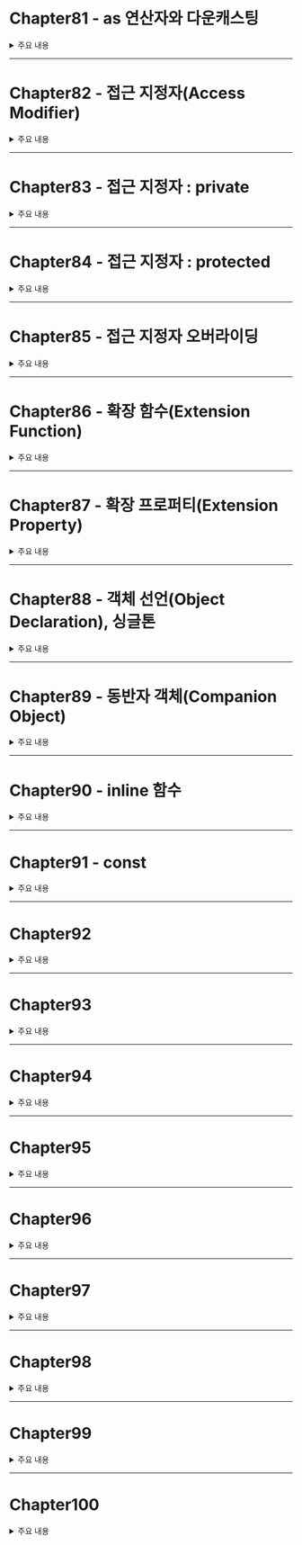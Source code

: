 # Chapter81 - as 연산자와 다운캐스팅

<details><summary>주요 내용
</summary>

## as 연산자와 다운캐스팅

- **다운캐스팅(Downcasting)** : 업캐스팅과 반대로 슈퍼클래스 타입을 서브클래스 타입으로 받는 것  
  
- `피연산자(참조 변수) as 피연산자(타입)` : 왼쪽 피연산자의 타입을 오른쪽 피연산자 타입으로 캐스팅  
  
- `person as Student`   
  
- 캐스팅에 실패했을 때 예외가 발생하는 것을 막고 싶으면 **as? 연산자** 를 대신 사용해야 한다  
  
</details>

---


# Chapter82 - 접근 지정자(Access Modifier)
<details><summary>주요 내용
</summary>


## 접근 지정자(Access Modifier)
  
- 일부 요소에 접근 권한이라는 것을 지정할 수 있으며 이를 접근 지정자 또는 가시성 지정자라고 한다 
  
|이름|의미|
|---|---|
|public|모든 곳에서 접근 가능. 접근 지정자를 생략하면 기본적으로 public이 된다|
|internal|같은 모듈 안에서 접근 가능. 여기서 모듈은 IntelliJ 프로젝트의 모듈을 가리킨다|  
|protected|클래스 내부와, 서브클래스 안에서만 접근 가능하다| 
|private|프로퍼티와 멤버 함수일 경우, 해당 클래스 안에서만 접근 가능하고, 그 외의 경우, 같은 파일 내에서만 접근 가능하다|  
  
  
```kotlin
  
  class Rectangle(private val width: Int, private val height : Int)
{
    val area : Int
    get() = width * height
}



fun main(){
    val rect  = Rectangle(5,7)
    //println(rect.width) // private이기 때문에 error
    println(rect.area)
}
  
```  
  
  
  
  
  
  
  
  
</details>


---


# Chapter83 - 접근 지정자 : private
<details><summary>주요 내용
</summary>


## 접근 지정자 : private
  
- private로 선언한 변수는 해당 파일에서만 접근이 가능하다
 
  
```kotlin
  
  public class Person(age:Int){
    public var age = age
    private set // default Setter를 private로 선언한다 

    public val isYoung public get() = age<30 //Getter는 어디에서나 접근이 가능하다 
}
  
```  
  
  
</details>


---



# Chapter84 - 접근 지정자 : protected
<details><summary>주요 내용
</summary>


## 접근 지정자 : protected
  
- open된 상위클래스의 protected 프로퍼티는 상속을 받은 하위클래스에서 사용이 가능하다 
  

 ```kotlin
  
open class AAA(protected val number: Int)

class BBB(number: Int) : AAA(number)
{
    fun printNumber() = println(number) // 상속을 받았기 때문에 AAA의 프로퍼티에 접근 가능
}

fun main(){
    val test = BBB(36)
    test.printNumber()
}
  
 ``` 
  
  
</details>



---




# Chapter85 - 접근 지정자 오버라이딩
<details><summary>주요 내용
</summary>

## 접근 지정자 오버라이딩

- 오버라이딩을 통해 protected인 프로퍼티나 멤버 함수의 접근 지정자를 public으로 변경할 수 있다  
  
```kotlin
  
  open class A(protected open val number: Int)
{
    protected open fun hello(){
        println("hello")
    }
}

class B(number: Int) : A(number)
{
    public override val number : Int
    get() = super.number

    public override fun hello() = super.hello()
}

fun main(){
    val b = B(26)
    val a : A = b 
    
    // println(a.number) error 
    // a.hello()  error 
    
    println(b.number) // b에서 타입을 override 해줬기 때문에 접근이 가능
    b.hello()
}
  
```  
  
  
- private인 프로퍼티와 멤버 함수는 서브클래스에서도 접근이 불가능하기 때문에 **오버라이딩 할 수 없다**
 
- private인 프로퍼티와 멤버 함수에는 open 키워드 자체를 지정할 수 없
  
  
  
  
  
  
</details>



---





# Chapter86 - 확장 함수(Extension Function)
<details><summary>주요 내용
</summary>


## 확장 함수(Extension Function)
  
- 확장 함수 문법을 이용하여, 상속 없이 클래스 외부에서 멤버 함수를 추가할 수 있다  
  
- **리시버(Receiver) 타입** : 함수를 주입할 클래스 
  
- this를 사용하여 리시버 타입의 프로퍼티나 멤버 함수에 접근할 수 있다. 단, private나 protected인 멤버에는 접근할 수 없다 
  
  
  
```kotlin
  
  fun String.isNumber(): Boolean {
    var i = 0
    while(i < this.length)
    {
        if(!('0' <= this[i] && this[i]<='9'))
            return false
        i+=1
    }
    return true 
}



fun main(){
    println("1234567890".isNumber())
    println("500원".isNumber())
}
  
```  
  
  
  
</details>



---




# Chapter87 - 확장 프로퍼티(Extension Property)
<details><summary>주요 내용
</summary>


## 확장 프로퍼티(Extension Property)
  
- 확장 함수처럼 프로퍼티 이름 앞에 리시버 타입을 적는다 
  
```kotlin
  
  val String.isLarge : Boolean
    get() = this.length >= 10


fun main(){
    println("1234567890".isLarge)
    println("500원".isLarge)
}
  
```  
  
  
  
- 확장 프로퍼티에는 Field가 존재하지 않는다 
  
</details>



---




# Chapter88 - 객체 선언(Object Declaration), 싱글톤 
<details><summary>주요 내용
</summary>

### 객체 선언(Object Declaration)

```kotlin
  
object Person2
{
    var name : String = ""
    var age : Int = 0
    fun print(){
        println(name)
        println(age)
    }
}
fun main(){
    Person2.name = "Singleton"
    Person2.age = 45
    Person2.print()
}
  
```  
  
- **프로그램 전체에서 공유할 수 있는 하나뿐인 객체를 선언할 때** 사용한다  
 
- object 키워드 덕에 자바에서 작성해야만 했던 싱글톤 패턴 코드를 더 이상 쓰지 않아도 된다   
  
  
</details>





---





# Chapter89 - 동반자 객체(Companion Object)
<details><summary>주요 내용
</summary>

## 동반자 객체(Companion Object)
  
- 클래스 안에 포함되는 이름 없는 객체. **어떤 클래스의 모든 인스턴스가 공유하는 객체** 를 만들고 싶을 때 사용한다
  
```kotlin
  
  class Person3 private constructor(){
    companion object{
        fun create():Person3{
            countCreated +=1
            return Person3()
        }
        var countCreated = 0 // Person의 인스턴스를 집계하기 위한 프로퍼티 
        private set          // 외부에서 함부로 값을 조정하는 것을 방지하고자 private로 설정 
    }
}

fun main(){
    val a = Person3.create()
    val b = Person3.create()
    println(Person3.countCreated)
}
  
```  
  
- **companion object 키워드** 로 동반자 객체를 선언한다 
  
- 동반자 객체는 **자신이 속한 클래스의 이름으로 접근할 수 있다**
  
- 동반자 객체는 클래스당 한 개만 존재한다 
  
- 코틀린에는 static 키워드가 존재하지 않기 때문에, 자바에서의 static과 같은 효과를 얻고 싶으면 동반자 객체를 사용해야 한다 
  
- `객체이름.프로퍼티` 로 함수 호출 및 프로퍼티에 접근한다 
  
</details>


---




# Chapter90 - inline 함수
<details><summary>주요 내용
</summary>

## inline 함수

- inline 함수를 사용하면, 실행 흐름을 점프하지 않고 함수 호출문을 함수의 몸체로 대체하기 때문에 성능을 조금이나마 개선할 수 있다   
  
```kotlin
  
inline fun hello(){
    println("Hello")
    println("Kotlin")
}

fun main(){
    hello()
    hello()
    hello()
  """
    println("Hello")
    println("Kotlin")
    println("Hello")
    println("Kotlin")
    println("Hello")
    println("Kotlin")
  """
}
  
```  
  
- inline 함수는 함수 속의 문장을 재활용하지 않기 때문에, 문장이 많은 함수를 inline으로 바꾸면 프로그램의 크기가 기하급수적으로 늘어난다 
  
- inline 함수는 함수 몸체 코드가 무한대로 늘어날 수 있기 때문에 재귀호출이 불가능하다 
  
  
</details>


---




# Chapter91 - const
<details><summary>주요 내용
</summary>


## const
  
- val 변수 앞에 const 키워드를 붙이면 변수에 접근하는 코드를 변수에 저장된 값으로 대체시킨다 
 
- const가 붙은 변수에는 리터럴로 이루어진 표현식만 저장이 가능하다 
  
```kotlin
  
const val hello = "Hello" + "World"

object Foo
{
    const val bar = "bar"
}

fun main(){
    println(hello) // 컴파일 시 hello가 Hello World로 대체돼서 번역된다 
    println(Foo.bar)
    println(hello)
    println(Foo.bar)
}
  
```  
  
- const가 붙은 변수는 리터럴로 대체되기 때문에 **코틀린 문법 중 리터럴만 와야 하는 자리** 에 사용할 수 있다   
  
  
</details>

---


# Chapter92
<details><summary>주요 내용
</summary>



  
  
  
</details>

---


# Chapter93
<details><summary>주요 내용
</summary>



  
  
  
</details>

---


# Chapter94
<details><summary>주요 내용
</summary>



  
  
  
</details>




---


# Chapter95
<details><summary>주요 내용
</summary>



  
  
  
</details>





---


# Chapter96
<details><summary>주요 내용
</summary>



  
  
  
</details>





---


# Chapter97
<details><summary>주요 내용
</summary>



  
  
  
</details>





---


# Chapter98
<details><summary>주요 내용
</summary>



  
  
  
</details>



---


# Chapter99
<details><summary>주요 내용
</summary>



  
  
  
</details>



---


# Chapter100
<details><summary>주요 내용
</summary>



  
  
  
</details>



